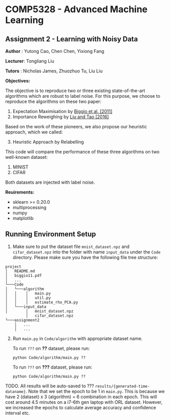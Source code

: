 # COMP5328 - Advanced Machine Learning

## Assignment 2 - Learning with Noisy Data

**Author** : Yutong Cao,  Chen Chen,  Yixiong Fang

**Lecturer**: Tongliang Liu

**Tutors** : Nicholas James, Zhuozhuo Tu, Liu Liu

**Objectives:**

The objective is to reproduce two or three existing state-of-the-art algorithms which are robust to label noise. For this purpose, we choose to reproduce the algorithms on these two paper:
1. Expectation Maximisation by [Biggio et al. [2011]](http://proceedings.mlr.press/v20/biggio11/biggio11.pdf)
2. Importance Reweighing by [Liu and Tao [2016]](https://arxiv.org/pdf/1411.7718.pdf)

Based on the work of these pioneers, we also propose our heuristic approach, which we called:

3. Heuristic Approach by Relabelling

This code will compare the performance of these three algorithms on two well-known dataset:
 1. MINIST
 2. CIFAR

Both datasets are injected with label noise.


**Reuirements:**
- sklearn >= 0.20.0
- multiprocessing
- numpy
- matplotlib


Running Environment Setup
------------

1. Make sure to put the dataset file `mnist_dataset.npz` and `cifar_dataset.npz` into the folder with name `input_data` under the `Code` directory. Please make sure you have the following file tree structure:

```
project
│   README.md
│   biggio11.pdf
│   ...
└───Code
│   └───algorithm
│   │    │   main.py
│   │    │   util.py
│   │    │   estimate_rho_PCA.py
│   └───input_data
│        │   mnist_dataset.npz
         │   cifar_dataset.npz
└───assignment2
    │   ...
    │   ...
```

2. Run `main.py` in `Code/algorithm` with appropriate dataset name.

   To run `???` on **??** dataset, please run:

   ```
   python Code/algorithm/main.py ??
   ```

   To run `???` on **???** dataset, please run:

   ```
   python Code/algorithm/main.py ??
   ```
TODO.
All results will be auto-saved to ??? `results/{generated-time-dataname}`. Note that we set the epoch to be 1 in `main.py`. This is because we have 2 (dataset) x 3 (algorithm) = 6 combination in each epoch. This will cost around 4.5 minutes on a i7-6th gen laptop with ORL dataset. However, we increased the epochs to calculate average accuracy and confidence interval etc.